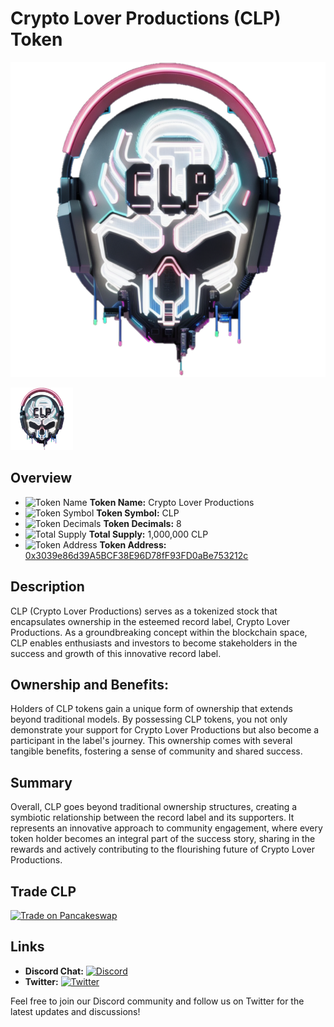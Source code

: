 # Crypto Lover Productions (CLP) Token

![Image](https://github.com/CryptoDevelopmentServices/CLP/blob/main/CLP.png)

<!-- Change the size of the image -->
<img src="https://github.com/CryptoDevelopmentServices/CLP/blob/main/CLP.png" alt="Image" width="100" height="100">
<!-- ![Crypto Lover Productions Logo](https://github.com/CryptoDevelopmentServices/CLP/blob/main/CLP.png) -->

## Overview

- ![Token Name](https://i.imgur.com/E6hSL6W.png) **Token Name:** Crypto Lover Productions
- ![Token Symbol](https://i.imgur.com/E6hSL6W.png) **Token Symbol:** CLP
- ![Token Decimals](https://i.imgur.com/E6hSL6W.png) **Token Decimals:** 8
- ![Total Supply](https://i.imgur.com/E6hSL6W.png) **Total Supply:** 1,000,000 CLP
- ![Token Address](https://i.imgur.com/E6hSL6W.png) **Token Address:** [0x3039e86d39A5BCF38E96D78fF93FD0aBe753212c](https://bscscan.com/token/0x3039e86d39A5BCF38E96D78fF93FD0aBe753212c)

## Description

CLP (Crypto Lover Productions) serves as a tokenized stock that encapsulates ownership in the esteemed record label, Crypto Lover Productions. As a groundbreaking concept within the blockchain space, CLP enables enthusiasts and investors to become stakeholders in the success and growth of this innovative record label.

## Ownership and Benefits:
Holders of CLP tokens gain a unique form of ownership that extends beyond traditional models. By possessing CLP tokens, you not only demonstrate your support for Crypto Lover Productions but also become a participant in the label's journey. This ownership comes with several tangible benefits, fostering a sense of community and shared success.

## Summary
Overall, CLP goes beyond traditional ownership structures, creating a symbiotic relationship between the record label and its supporters. It represents an innovative approach to community engagement, where every token holder becomes an integral part of the success story, sharing in the rewards and actively contributing to the flourishing future of Crypto Lover Productions.

## Trade CLP

[![Trade on Pancakeswap](https://img.shields.io/badge/Trade%20on-Pancakeswap-blue?style=for-the-badge&logo=pancakeswap)](https://pancakeswap.finance/swap?inputCurrency=0x55d398326f99059fF775485246999027B3197955&outputCurrency=0x3039e86d39A5BCF38E96D78fF93FD0aBe753212c&chainId=56&chain=bsc)

## Links

- **Discord Chat:** [![Discord](https://img.shields.io/discord/1157606000946327622?label=Join%20Us&logo=discord&logoColor=white)](https://discord.gg/RH3qTcPTd2)
- **Twitter:** [![Twitter](https://img.shields.io/twitter/follow/cryptolover705?style=social&logo=twitter)](https://twitter.com/cryptolover705)

Feel free to join our Discord community and follow us on Twitter for the latest updates and discussions!

